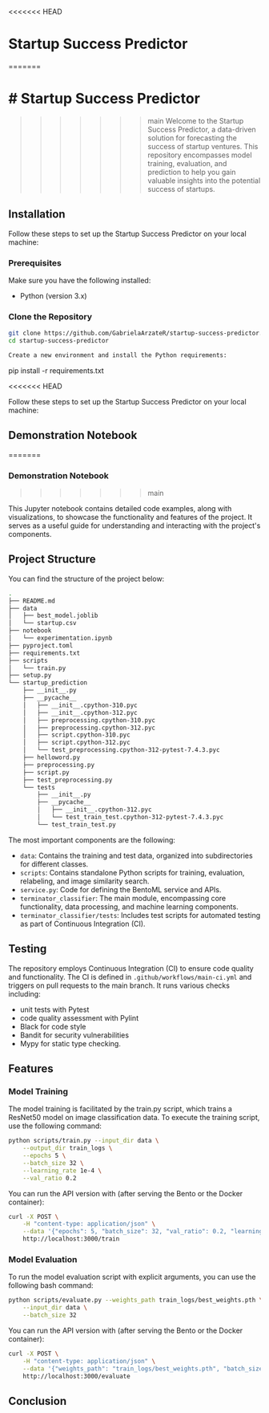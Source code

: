 <<<<<<< HEAD
# Startup Success Predictor
=======
# # Startup Success Predictor
>>>>>>> main
Welcome to the Startup Success Predictor, a data-driven solution for forecasting the success of startup ventures. This repository encompasses model training, evaluation, and prediction to help you gain valuable insights into the potential success of startups.

## Installation

Follow these steps to set up the Startup Success Predictor on your local machine:

### Prerequisites

Make sure you have the following installed:
- Python (version 3.x)

### Clone the Repository

```bash
git clone https://github.com/GabrielaArzateR/startup-success-predictor.git
cd startup-success-predictor

Create a new environment and install the Python requirements:
```
pip install -r requirements.txt

<<<<<<< HEAD

Follow these steps to set up the Startup Success Predictor on your local machine:



## Demonstration Notebook
=======
### Demonstration Notebook
>>>>>>> main

This Jupyter notebook contains detailed code examples, along with visualizations, to showcase the functionality and features of the project. It serves as a useful guide for understanding and interacting with the project's components.

## Project Structure
You can find the structure of the project below:
```bash
.
├── README.md
├── data
│   ├── best_model.joblib
│   └── startup.csv
├── notebook
│   └── experimentation.ipynb
├── pyproject.toml
├── requirements.txt
├── scripts
│   └── train.py
├── setup.py
└── startup_prediction
    ├── __init__.py
    ├── __pycache__
    │   ├── __init__.cpython-310.pyc
    │   ├── __init__.cpython-312.pyc
    │   ├── preprocessing.cpython-310.pyc
    │   ├── preprocessing.cpython-312.pyc
    │   ├── script.cpython-310.pyc
    │   ├── script.cpython-312.pyc
    │   └── test_preprocessing.cpython-312-pytest-7.4.3.pyc
    ├── helloword.py
    ├── preprocessing.py
    ├── script.py
    ├── test_preprocessing.py
    └── tests
        ├── __init__.py
        ├── __pycache__
        │   ├── __init__.cpython-312.pyc
        │   └── test_train_test.cpython-312-pytest-7.4.3.pyc
        └── test_train_test.py
```
The most important components are the following:
- `data`: Contains the training and test data, organized into subdirectories for different classes.
- `scripts`: Contains standalone Python scripts for training, evaluation, relabeling, and image similarity search.
- `service.py`: Code for defining the BentoML service and APIs.
- `terminator_classifier`: The main module, encompassing core functionality, data processing, and machine learning components.
- `terminator_classifier/tests`: Includes test scripts for automated testing as part of Continuous Integration (CI).

## Testing
The repository employs Continuous Integration (CI) to ensure code quality and functionality. The CI is defined in `.github/workflows/main-ci.yml` and triggers on pull requests to the main branch. It runs various checks including:
- unit tests with Pytest
- code quality assessment with Pylint
- Black for code style
- Bandit for security vulnerabilities
- Mypy for static type checking.

## Features
### Model Training
The model training is facilitated by the train.py script, which trains a ResNet50 model on image classification data. To execute the training script, use the following command:
```bash
python scripts/train.py --input_dir data \
    --output_dir train_logs \
    --epochs 5 \
    --batch_size 32 \
    --learning_rate 1e-4 \
    --val_ratio 0.2
```

You can run the API version with (after serving the Bento or the Docker container):
```bash
curl -X POST \
    -H "content-type: application/json" \
    --data '{"epochs": 5, "batch_size": 32, "val_ratio": 0.2, "learning_rate": 1e-4}' \
    http://localhost:3000/train
```

### Model Evaluation
To run the model evaluation script with explicit arguments, you can use the following bash command:
```bash
python scripts/evaluate.py --weights_path train_logs/best_weights.pth \
    --input_dir data \
    --batch_size 32
```

You can run the API version with (after serving the Bento or the Docker container):
```bash
curl -X POST \
    -H "content-type: application/json" \
    --data '{"weights_path": "train_logs/best_weights.pth", "batch_size": 32}' \
    http://localhost:3000/evaluate

```

## Conclusion



